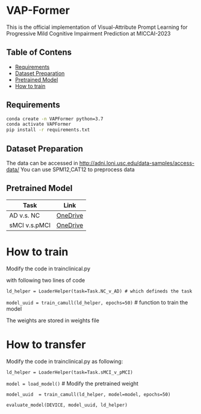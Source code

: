 # VAP-Former

This is the official implementation of Visual-Attribute Prompt Learning for Progressive Mild Cognitive Impairment Prediction at MICCAI-2023

## Table of Contens

- [Requirements](#requirements)
- [Dataset Preparation](#dataset-preparation)
- [Pretrained Model](#pretrained-model)
- [How to train](how2train)

## Requirements
```bash
conda create -n VAPFormer python=3.7
conda activate VAPFormer
pip install -r requirements.txt
```

## Dataset Preparation
The data can be accessed in http://adni.loni.usc.edu/data-samples/access-data/ 
You can use SPM12,CAT12 to preprocess data

## Pretrained Model
| Task | Link |
|------|------|
| AD v.s. NC | [OneDrive](https://cuhko365-my.sharepoint.com/:u:/g/personal/222010514_link_cuhk_edu_cn/ESvGnEWjvylGgzMiFYhZdo0BVwQqx37KJEWBFvfZ45NosA?e=fOx6rr)|
| sMCI v.s.pMCI | [OneDrive](https://cuhko365-my.sharepoint.com/:u:/g/personal/222010514_link_cuhk_edu_cn/EQwKgE9I_pVDkguPeA1GTQoBUUmV2ocYwxIqop5oFoLdYw?e=LxFUh0)|



# How to train
Modify the code in trainclinical.py

with following two lines of code

`ld_helper = LoaderHelper(task=Task.NC_v_AD) # which defineds the task`

`model_uuid = train_camull(ld_helper, epochs=50)` # function to train the model

The weights are stored in weights file

# How to transfer

Modify the code in trainclinical.py as following:


`ld_helper = LoaderHelper(task=Task.sMCI_v_pMCI)`

`model = load_model()` # Modify the pretrained weight

`model_uuid  = train_camull(ld_helper, model=model, epochs=50)`

`evaluate_model(DEVICE, model_uuid, ld_helper)`

